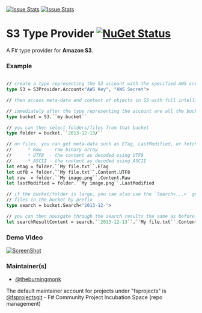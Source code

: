 [![Issue Stats](http://issuestats.com/github/fsprojects/S3Provider/badge/issue)](http://issuestats.com/github/fsprojects/S3Provider)
[![Issue Stats](http://issuestats.com/github/fsprojects/S3Provider/badge/pr)](http://issuestats.com/github/fsprojects/S3Provider)

S3 Type Provider [![NuGet Status](http://img.shields.io/nuget/v/S3Provider.svg?style=flat)](https://www.nuget.org/packages/S3Provider/)
=======================

A F# type provider for **Amazon S3**.

### Example

```fsharp

// create a type representing the S3 account with the specified AWS credentials
type S3 = S3Provider.Account<"AWS Key", "AWS Secret">

// then access meta-data and content of objects in S3 with full intellisense support!

// immediately after the type representing the account are all the buckets
type bucket = S3.``my.bucket``

// you can then select folders/files from that bucket
type folder = bucket.``2013-12-13/``

// on files, you can get meta-data such as ETag, LastModified, or fetch the content as
//		* Raw   - raw binary array
//		* UTF8  - the content as decoded using UTF8
//		* ASCII - the content as decoded using ASCII
let etag = folder.``My file.txt``.ETag
let utf8 = folder.``My file.txt``.Content.UTF8
let raw  = folder.``My image.png``.Content.Raw
let lastModified = folder.``My image.png``.LastModified

// if the bucket/folder is large, you can also use the `Search<...>` generic type to find
// files in the bucket by prefix
type search = bucket.Search<"2013-12-">

// you can then navigate through the search results the same as before!
let searchResultContent = search.``2013-12-13``.``My file.txt``.Content.Raw
```

### Demo Video

[![ScreenShot](https://raw.github.com/theburningmonk/S3Provider/develop/docs/files/img/demo_screenshot.png)](http://www.youtube.com/watch?v=LOU00RlArqg)

### Maintainer(s)

- [@theburningmonk](https://github.com/theburningmonk)

The default maintainer account for projects under "fsprojects" is [@fsprojectsgit](https://github.com/fsprojectsgit) - F# Community Project Incubation Space (repo management)
